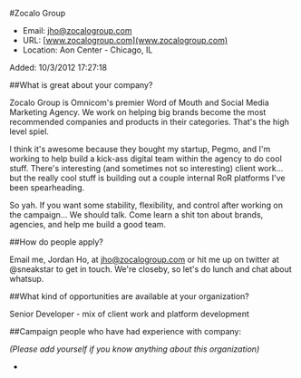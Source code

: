
#Zocalo Group

* Email: [jho@zocalogroup.com](mailto:jho@zocalogroup.com)
* URL: [www.zocalogroup.com](www.zocalogroup.com)
* Location: Aon Center - Chicago, IL

Added: 10/3/2012 17:27:18

##What is great about your company?

Zocalo Group is Omnicom's premier Word of Mouth and Social Media Marketing Agency. We work on helping big brands become the most recommended companies and products in their categories. That's the high level spiel.



I think it's awesome because they bought my startup, Pegmo, and I'm working to help build a kick-ass digital team within the agency to do cool stuff. There's interesting (and sometimes not so interesting) client work... but the really cool stuff is building out a couple internal RoR platforms I've been spearheading. 



So yah. If you want some stability, flexibility, and control after working on the campaign... We should talk. Come learn a shit ton about brands, agencies, and help me build a good team.

##How do people apply?

Email me, Jordan Ho, at jho@zocalogroup.com or hit me up on twitter at @sneakstar to get in touch. We're closeby, so let's do lunch and chat about whatsup.



##What kind of opportunities are available at your organization?

Senior Developer - mix of client work and platform development

##Campaign people who have had experience with company:

*(Please add yourself if you know anything about this organization)*

* 


    